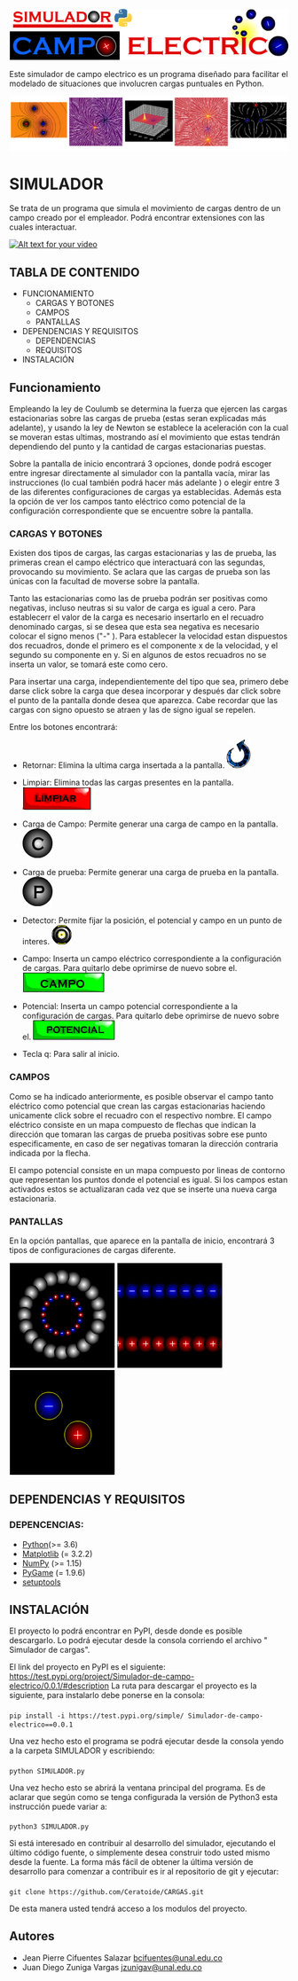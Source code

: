 ![LOGO](ICONOS/LOGO.png)

Este simulador de campo electrico es un programa diseñado para facilitar el modelado de situaciones que involucren cargas puntuales en Python.

![BASE](ICONOS/Base.png)
# SIMULADOR
Se trata de un programa que simula el movimiento de cargas dentro de un campo creado por el empleador. Podrá encontrar extensiones 
con las cuales interactuar.

[![Alt text for your video](https://i.ytimg.com/vi/POfKvTa_u_0/hqdefault.jpg?sqp=-oaymwEXCNACELwBSFryq4qpAwkIARUAAIhCGAE=&rs=AOn4CLBnHhWjT8zXJTEHGcqyFYhStPcYBw)](https://www.youtube.com/watch?v=VFvId3co3d8&list=PLksfzF_1qETEZ64XzaEppu2yLlYUiuvIb&index=1)


## TABLA DE CONTENIDO

- FUNCIONAMIENTO
  - CARGAS Y BOTONES
  - CAMPOS
  - PANTALLAS
- DEPENDENCIAS Y REQUISITOS
  - DEPENDENCIAS
  - REQUISITOS
- INSTALACIÓN



## Funcionamiento
Empleando la ley de Coulumb se determina la fuerza que ejercen las cargas estacionarias sobre las cargas de prueba (estas seran 
explicadas más adelante), y usando la ley de Newton se establece la aceleración con la cual se moveran estas ultimas, mostrando 
así el movimiento que estas tendrán dependiendo del punto y la cantidad de cargas estacionarias puestas.

Sobre la pantalla de inicio encontrará 3 opciones, donde podrá escoger entre ingresar directamente al simulador con la pantalla 
vacía, mirar las instrucciones (lo cual también podrá hacer más adelante ) o elegir entre 3 de las diferentes configuraciones
de cargas ya establecidas. Además esta la opción de ver los campos tanto eléctrico como potencial de la configuración 
correspondiente que se encuentre sobre la pantalla.


 ### CARGAS Y BOTONES
   Existen dos tipos de cargas, las cargas estacionarias y las de prueba, las primeras crean el campo eléctrico que interactuará 
    con las segundas, provocando su movimiento. Se aclara que las cargas de prueba son las únicas con la facultad de moverse sobre 
    la pantalla. 
    
   Tanto las estacionarias como las de prueba podrán ser positivas como negativas, incluso neutras si su valor de carga es igual
    a cero. Para establecerr el valor de la carga es necesario insertarlo en el recuadro denominado cargas, si se desea que esta sea
    negativa es necesario colocar el signo menos ("-" ). Para establecer la velocidad estan dispuestos dos recuadros, donde el 
    primero es el componente x de la velocidad, y el segundo su componente en y. Si en algunos de estos recuadros no se inserta un
    valor, se tomará este como cero.
    
   Para insertar una carga, independientemente del tipo que sea, primero debe darse click sobre la carga que desea incorporar y 
    después dar click sobre el punto de la pantalla donde desea que aparezca. Cabe recordar que las cargas con signo opuesto
    se atraen y las de signo igual se repelen.
    
   Entre los botones encontrará:
    
   - Retornar: Elimina la ultima carga insertada a la pantalla.
   ![return](SIMULADOR/sprites/return.png)
   
   - Limpiar: Elimina todas las cargas presentes en la pantalla.
   ![return](SIMULADOR/sprites/LIMPIAR.png)
   
   - Carga de Campo: Permite generar una carga de campo en la pantalla.
   ![return](SIMULADOR/sprites/CARGA.png)
   
   - Carga de prueba: Permite generar una carga de prueba en la pantalla.
   ![return](SIMULADOR/sprites/prueba.png) 
   
   - Detector: Permite fijar la posición, el potencial y campo en un punto de interes.
   ![return](SIMULADOR/sprites/detector.png) 
   
   - Campo: Inserta un campo eléctrico correspondiente a la configuración de cargas. Para quitarlo debe oprimirse de nuevo sobre el. 
   ![return](SIMULADOR/sprites/CAMP.png)
   - Potencial: Inserta un campo potencial correspondiente a la configuración de cargas. Para quitarlo debe oprimirse de nuevo 
    sobre el.
   ![return](SIMULADOR/sprites/POT.png)
   
   - Tecla q: Para salir al inicio.

 ### CAMPOS
   Como se ha indicado anteriormente, es posible observar el campo tanto eléctrico como potencial que crean las cargas 
   estacionarias haciendo unicamente click sobre el recuadro con el respectivo nombre.
   El campo eléctrico consiste en un mapa compuesto de flechas que indican la dirección que tomaran las cargas de prueba
   positivas sobre ese punto especificamente, en caso de ser negativas tomaran la dirección contraria indicada por la 
   flecha.
    
    
   El campo potencial consiste en un mapa compuesto por lineas de contorno que representan los puntos donde el potencial
    es igual. 
   Si los campos estan activados estos se actualizaran cada vez que se inserte una nueva carga estacionaria.
 ### PANTALLAS
   En la opción pantallas, que aparece en la pantalla de inicio, encontrará 3 tipos de configuraciones de cargas diferente.
  
   ![return](SIMULADOR/sprites/carga_en_anillo.png) ![return](SIMULADOR/sprites/constante.png) ![return](SIMULADOR/sprites/dipolo.png)
## DEPENDENCIAS Y REQUISITOS
### DEPENCENCIAS:
* [Python](https://www.python.org/downloads/)(>= 3.6)
* [Matplotlib](https://matplotlib.org/) (= 3.2.2)
* [NumPy](https://numpy.org) (>= 1.15)
* [PyGame](https://www.pygame.org/download.shtml) (= 1.9.6)
* [setuptools](https://setuptools.readthedocs.io/en/latest/)




## INSTALACIÓN
El proyecto lo podrá encontrar en PyPI, desde donde es posible descargarlo. Lo podrá ejecutar desde la consola corriendo
el archivo " Simulador de cargas".

El link del proyecto en PyPI es el siguiente:
<https://test.pypi.org/project/Simulador-de-campo-electrico/0.0.1/#description>
La ruta para descargar el proyecto es la siguiente, para instalarlo debe ponerse en la consola:
#### 
    pip install -i https://test.pypi.org/simple/ Simulador-de-campo-electrico==0.0.1
Una vez hecho esto el programa se podrá ejecutar desde la consola yendo a la carpeta SIMULADOR y escribiendo:
#### 
    python SIMULADOR.py
Una vez hecho esto se abrirá la ventana principal del programa. Es de aclarar que según como se tenga configurada la versión de Python3 esta instrucción puede variar a:
#### 
    python3 SIMULADOR.py
Si está interesado en contribuir al desarrollo del simulador, ejecutando el último código fuente, o simplemente desea construir todo usted mismo desde la fuente.
La forma más fácil de obtener la última versión de desarrollo para comenzar a contribuir es ir al repositorio de git y ejecutar:
#### 
    git clone https://github.com/Ceratoide/CARGAS.git
De esta manera usted tendrá acceso a los modulos del proyecto.




## Autores
- Jean Pierre Cifuentes Salazar <bcifuentes@unal.edu.co>
- Juan Diego Zuniga Vargas <jzunigav@unal.edu.co>
